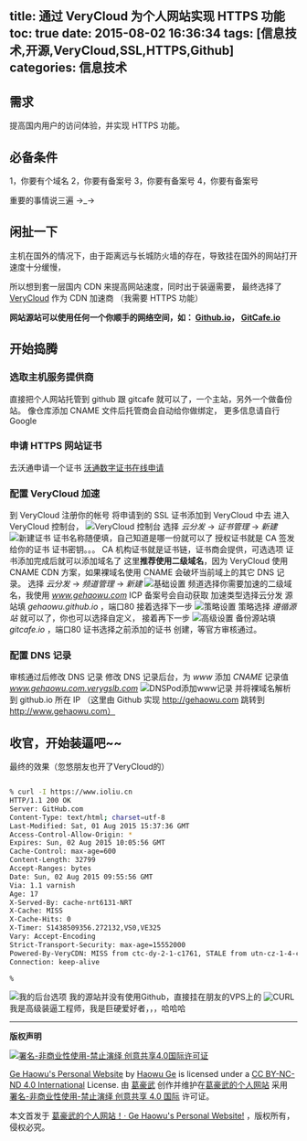 title: 通过 VeryCloud 为个人网站实现 HTTPS 功能
toc: true
date: 2015-08-02 16:36:34
tags: [信息技术,开源,VeryCloud,SSL,HTTPS,Github]
categories: 信息技术
---

## 需求

提高国内用户的访问体验，并实现 HTTPS 功能。

## 必备条件

1，你要有个域名
2，你要有备案号
3，你要有备案号
4，你要有备案号

重要的事情说三遍 →_→
<!--more-->

## 闲扯一下

主机在国外的情况下，由于距离远与长城防火墙的存在，导致挂在国外的网站打开速度十分缓慢，

所以想到套一层国内 CDN 来提高网站速度，同时出于装逼需要，
最终选择了 [VeryCloud](https://www.verycloud.cn/) 作为 CDN 加速商 （我需要 HTTPS 功能）

**网站源站可以使用任何一个你顺手的网络空间，如： [Github.io](https://www.github.io/)， [GitCafe.io](https://www.gitcafe.io/)**

## 开始捣腾

### 选取主机服务提供商
直接把个人网站托管到 github 跟 gitcafe 就可以了，一个主站，另外一个做备份站。
像仓库添加 CNAME 文件后托管商会自动给你做绑定，
更多信息请自行 Google

### 申请 HTTPS 网站证书
去沃通申请一个证书 [沃通数字证书在线申请](https://buy.wosign.com/free/)

### 配置 VeryCloud 加速
到 VeryCloud 注册你的帐号
将申请到的 SSL 证书添加到 VeryCloud 中去
进入 VeryCloud 控制台，
![VeryCloud 控制台](https://dn-nimages.qbox.me/2015/08/VeryCloudSSL0.png)
选择 *云分发* -> *证书管理* -> *新建*
![新建证书](https://dn-nimages.qbox.me/2015/08/VeryCloudSSL1.png)
证书名称随便填，自己知道是哪一份就可以了
授权证书就是 CA 签发给你的证书
证书密钥。。。
CA 机构证书就是证书链，证书商会提供，可选选项
证书添加完成后就可以添加域名了
这里**推荐使用二级域名**，因为 VeryCloud 使用 CNAME CDN 方案，如果裸域名使用 CNAME 会破坏当前域上的其它 DNS 记录。
选择 *云分发* -> *频道管理* -> *新建*
![基础设置](https://dn-nimages.qbox.me/2015/08/VeryCloudAdd1.png)
频道选择你需要加速的二级域名，我使用 *www.gehaowu.com*
ICP 备案号会自动获取
加速类型选择云分发
源站填 *gehaowu.github.io* ，端口80
接着选择下一步
![策略设置](https://dn-nimages.qbox.me/2015/08/VeryCloudAdd2.png)
策略选择 *遵循源站* 就可以了，你也可以选择自定义，
接着再下一步
![高级设置](https://dn-nimages.qbox.me/2015/08/VeryCloudAdd3.png)
备份源站填 *gitcafe.io* ，端口80
证书选择之前添加的证书
创建，等官方审核通过。
### 配置 DNS 记录
审核通过后修改 DNS 记录
修改 DNS 记录后台，为 *www* 添加 *CNAME* 记录值 *www.gehaowu.com.verygslb.com*
![DNSPod添加www记录](https://dn-nimages.qbox.me/2015/08/DNSPod.png)
并将裸域名解析到 github.io 所在 IP （这里由 Github 实现 http://gehaowu.com 跳转到 http://www.gehaowu.com）
## 收官，开始装逼吧~~
最终的效果（忽悠朋友也开了VeryCloud的）
```sh

% curl -I https://www.ioliu.cn
HTTP/1.1 200 OK
Server: GitHub.com
Content-Type: text/html; charset=utf-8
Last-Modified: Sat, 01 Aug 2015 15:37:36 GMT
Access-Control-Allow-Origin: *
Expires: Sun, 02 Aug 2015 10:05:56 GMT
Cache-Control: max-age=600
Content-Length: 32799
Accept-Ranges: bytes
Date: Sun, 02 Aug 2015 09:55:56 GMT
Via: 1.1 varnish
Age: 17
X-Served-By: cache-nrt6131-NRT
X-Cache: MISS
X-Cache-Hits: 0
X-Timer: S1438509356.272132,VS0,VE325
Vary: Accept-Encoding
Strict-Transport-Security: max-age=15552000
Powered-By-VeryCDN: MISS from ctc-dy-2-1-c1761, STALE from utn-cz-1-4-c17a1
Connection: keep-alive

%

```
![我的后台选项](https://dn-nimages.qbox.me/2015/08/VeryCloud1.png)
我的源站并没有使用Github，直接挂在朋友的VPS上的
![CURL](https://dn-nimages.qbox.me/2015/08/VeryCloud2.png)
我是高级装逼工程师，我是巨硬爱好者，，，哈哈哈


--------------------
**版权声明**

<a href="https://creativecommons.org/licenses/by-nc-nd/4.0/deed.zh"><img src="https://dn-nimages.qbox.me/other/CC-BY-SA-ND.png" alt="署名-非商业性使用-禁止演绎 创意共享4.0国际许可证" /></a>

[Ge Haowu's Personal Website](//www.gehaowu.com/) by [Haowu Ge](//www.gehaowu.com/aboutme/) is licensed under a [CC BY-NC-ND 4.0 International](https://creativecommons.org/licenses/by-nc-nd/4.0/deed.zh) License.
由 [葛豪武](//www.gehaowu.com/aboutme/) 创作并维护在[葛豪武的个人网站](//www.gehaowu.com/) 采用 [署名-非商业性使用-禁止演绎 创意共享 4.0 国际](https://creativecommons.org/licenses/by-nc-nd/4.0/deed.zh) 许可证。


本文首发于 [葛豪武的个人网站！· Ge Haowu's Personal Website!](//www.gehaowu.com/) ，版权所有，侵权必究。